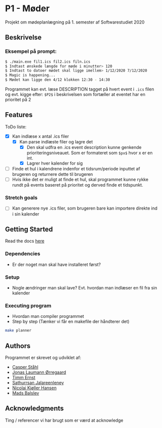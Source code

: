 # P1 - Møder

Projekt om mødeplanlægning på 1. semester af Softwarestudiet 2020

## Beskrivelse
### Eksempel på prompt:

```sh
$ ./main.exe fil1.ics fil2.ics filn.ics
$ Indtast ønskede længde for møde i minutter> 120
$ Indtast to datoer mødet skal ligge imellem> 1/12/2020 7/12/2020
$ Magic is happening...
$ Mødet kan ligge den 4/12 klokken 12:30 - 14:30
```

Programmet kan evt. læse DESCRIPTION tagget på hvert event i `.ics` filen og evt. kigge efter: `$P2$` i beskrivelsen som fortæller at eventet har en prioritet på 2

## Features

ToDo liste:
- [x] Kan indlæse x antal .ics filer
  - [x] Kan parse indlæste filer og lagre det
    - [x] Den skal udfra en .ics event description kunne genkende prioriteringsniveauet. Som er formateret som `$px$` hvor x er en int. 
    - [x] Lagrer hver kalender for sig
- [ ] Finde et hul i kalendrene indenfor et tidsrum/periode inputtet af brugeren og returnere dette til brugeren
- [ ] Hvis ikke det er muligt at finde et hul, skal programmet kunne rykke rundt på events baseret på prioritet og derved finde et tidspunkt.

### Stretch goals
- [ ] Kan generere nye .ics filer, som brugeren bare kan importere direkte ind i sin kalender

## Getting Started
Read the docs [here](https://madsbalslev.github.io/P1-project/)

### Dependencies

* Er der noget man skal have installeret først?

### Setup

* Nogle ændringer man skal lave? Evt. hvordan man indlæser en fil fra sin kalender

### Executing program

* Hvordan man compiler programmet
* Step by step (Tænker vi får en makefile der håndterer det)
```sh
make planner
```

## Authors

Programmet er skrevet og udviklet af:

- [Casper Ståhl](mailto:cstahl20@student.aau.dk)
- [Jonas Laumann Ørregaard](mailto:jarreg20@student.aau.dk)
- [Timm Ernst](mailto:ternst12@student.aau.dk)
- [Sathurrsan Jalareenleney](mailto:sjalar20@student.aau.dk)
- [Nicolai Kjøller Hansen](mailto:nkha20@student.aau.dk)
- [Mads Balslev](mailto:mbalsl20@student.aau.dk)


## Acknowledgments

Ting / referencer vi har brugt som er værd at acknowledge
